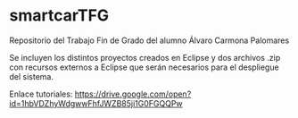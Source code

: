# smartcarTFG
Repositorio del Trabajo Fin de Grado del alumno Álvaro Carmona Palomares 

Se incluyen los distintos proyectos creados en Eclipse y dos archivos .zip con recursos externos a Eclipse que serán necesarios para el despliegue del sistema. 

Enlace tutoriales: https://drive.google.com/open?id=1hbVDZhyWdgwwFhfJWZB85ji1G0FGQQPw

